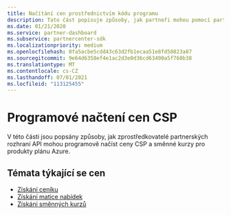 ```yaml
---
title: Načítání cen prostřednictvím kódu programu
description: Tato část popisuje způsoby, jak partneři mohou pomocí partnerských rozhraní API programově načítat ceny a směnné kurzy pro produkty plánu Azure.
ms.date: 01/21/2020
ms.service: partner-dashboard
ms.subservice: partnercenter-sdk
ms.localizationpriority: medium
ms.openlocfilehash: 0fa5acbe5cdd43c63d2fb1ecaa51e8fd50823a87
ms.sourcegitcommit: 9e64d6358ef4e1ac2d3e0d36cd63490a5f760b38
ms.translationtype: MT
ms.contentlocale: cs-CZ
ms.lasthandoff: 07/01/2021
ms.locfileid: "113125455"
---
```

# <a name="programmatically-retrieve-csp-pricing"></a>Programové načtení cen CSP

V této části jsou popsány způsoby, jak zprostředkovatelé partnerských rozhraní API mohou programově načíst ceny CSP a směnné kurzy pro produkty plánu Azure.

## <a name="pricing-topics"></a>Témata týkající se cen

- [Získání ceníku](get-a-price-sheet.md)
- [Získání matice nabídek](get-an-offer-matrix.md)
- [Získání směnných kurzů](get-foreign-exchange-rates.md)
